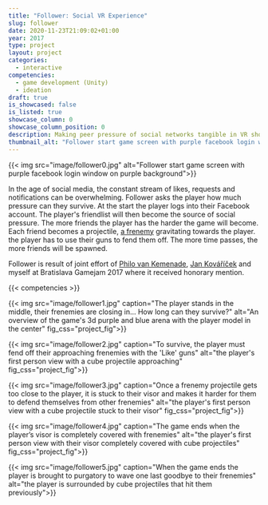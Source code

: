 ```yaml
---
title: "Follower: Social VR Experience"
slug: follower
date: 2020-11-23T21:09:02+01:00
year: 2017
type: project
layout: project
categories:
  - interactive
competencies:
  - game development (Unity)
  - ideation
draft: true
is_showcased: false
is_listed: true
showcase_column: 0
showcase_column_position: 0
description: Making peer pressure of social networks tangible in VR shooter game
thumbnail_alt: "Follower start game screen with purple facebook login window on purple background"
---
```


{{< img src="image/follower0.jpg" alt="Follower start game screen with purple facebook login window on purple background">}}

In the age of social media, the constant stream of likes, requests and notifications can be overwhelming. Follower asks the player how much pressure can they survive.
At the start the player logs into their Facebook account. The player's friendlist will then become the source of social pressure. The more friends the player has the harder the game will become. Each friend becomes a projectile, [a frenemy](https://en.wikipedia.org/wiki/Frenemy) gravitating towards the player. the player has to use their guns to fend them off. The more time passes, the more friends will be spawned. 

Follower is result of joint effort of [Philo van Kemenade](https://phivk.com/), [Jan Kováříček](https://kovaricek.tumblr.com/) and myself at Bratislava Gamejam 2017 where it received honorary mention.

{{< competencies >}}

{{< img src="image/follower1.jpg" caption="The player stands in the middle, their frenemies are closing in... How long can they survive?" alt="An overview of the game's 3d purple and blue arena with the player model in the center" fig_css="project_fig">}}

{{< img src="image/follower2.jpg" caption="To survive, the player must fend off their approaching frenemies with the 'Like' guns" alt="the player's first person view with a cube projectile approaching" fig_css="project_fig">}}

{{< img src="image/follower3.jpg" caption="Once a frenemy projectile gets too close to the player, it is stuck to their visor and makes it harder for them to defend themselves from other frenemies" alt="the player's first person view with a cube projectile stuck to their visor" fig_css="project_fig">}}

{{< img src="image/follower4.jpg" caption="The game ends when the player’s visor is completely covered with frenemies" alt="the player's first person view with their visor completely covered with cube projectiles" fig_css="project_fig">}}

{{< img src="image/follower5.jpg" caption="When the game ends the player is brought to purgatory to wave one last goodbye to their frenemies" alt="the player is surrounded by cube projectiles that hit them previously">}}

